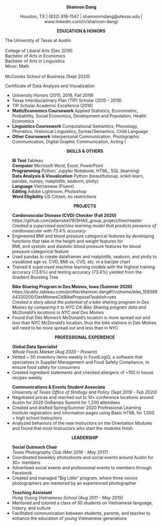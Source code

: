 
<p align="center"> 
    <strong>Shannon Dang</strong>
</p>
<p align="center">
Houston, TX  |  (832) 818-1547 |  shannonmdang@utexas.edu  |  www.linkedin.com/in/shannon-dang/ 
</p>

<p align="center"> 
    <strong>EDUCATION & HONORS</strong>
</p>
The University of Texas at Austin<br>
<br>
College of Liberal Arts (Dec 2019)<br>
Bachelor of Arts in Economics<br>
Bachelor of Arts in Linguistics<br>
Minor: Math<br>
<br>
McCombs School of Business (Sept 2020)</br>
<p>Certificate of Data Analysis and Visualization</p>
<ul type="square">
<li> University Honors (2015, 2016, Fall 2019)</li>
<li> Texas Interdisciplinary Plan (TIP) Scholar (2015 - 2019)</li>
<li> TIP Scholar Academic Excellence (2016)</li>
<li><strong>Math/Economics Coursework</strong> Applied Statistics, Econometric, Probability, Social Economics, Development and Population, Health Economics</li>
<li><strong>Linguistics Coursework</strong> Computational Semantics, Phonology, Phonetics, Historical Linguistics, Syntax/Semantics, Child Language</li>
<li><strong> Other Coursework</strong> Interpersonal Communication, Photographic Communication, Digital Graphic Communication, Acting I</li>

<p></p>
<p align="center"> 
    <strong>SKILLS & OTHERS</strong>
</p>
<strong>BI Tool</strong> Tableau<br>
<strong>Computer</strong> Microsoft Word, Excel, PowerPoint<br>
<strong>Programming</strong> Python, Jupyter Notebook, HTML, SQL (learning)<br>
<strong>Data Analysis & Visualization</strong> Python (beautifulsoup, scikit-learn, pandas, numpy, matplotlib, seaborn, plotly)<br>
<strong>Language</strong> Vietnamese (Fluent)<br>
<strong>Editing</strong> Adobe Lightroom, Photoshop<br>
<strong>Word Eligibility</strong> US Citizen, no restrictions<br>
<p></p>
<p align="center"> 
    <strong>PROJECTS</strong>
</p>
<strong>Cardiovascular Disease (CVD) Checker (Fall 2020)</strong><br>
https://github.com/adamskel78/SHAX_group_project/tree/master<br>
<i>Created a supervised machine learning model that predicts presence of cardiovascular with 73.4% accuracy</i><br>
<li>Engineered BMI and blood pressure categorical features by developing functions that take in the height and weight features for</li>
BMI, and systolic and diastolic blood pressure features for blood pressure categorical feature
<li>Used pandas to create dataframes and matplotlib, seaborn, and plotly to visualized age vs. CVD, BMI vs. CVD, etc. in a bar/pie
chart</li>
<li>Trained 6 supervised machine learning models with the highest training accuracy (73.6%) and testing accuracy (73.4%) yielded
from the Gradient Boosting Tree</li>
<p></p>
<strong>Bike Sharing Program in Des Moines, Iowa (Summer 2020)</strong><br>
https://public.tableau.com/profile/shannon.dang#!/vizhome/bike_15939944330200/DesMoinesCitiBikeProposal?publish=yes<br>
<i>Created a story about the potential of a bike sharing program in Des Moines by comparing it to NYC Citi Bike Sharing program data and McDonaldʼs locations in NYC and Des Moines</i><br>
<li> Found that Des Moinesʼs McDonaldʼs location is more spread out and less than NYC McDonaldʼs location, thus the bike stations in Des Moines will need to be more spread out and less than in NYC </li>
<p></p>
<p align="center"> 
    <strong>PROFESSIONAL EXPERIENCE</strong>
</p>
<p></p>
<strong>Global Data Specialist</strong><br>
<i>Whole Foods Market (Aug 2020 - Present)</i><br> 
<li>Vetted ~ 50 inventory items weekly in FoodLogiQ, a software that specializes in Supplier Management and Food Safety Compliance, to ensure food safety for consumers</li>
<li> Created ingredient statements and checked allergens of ~150 in house recipes weekly</li>
<p></p>
<strong>Communications & Events Student Associate</strong><br>
<i>University of Texas Office of Strategy and Policy (Sept 2019 - Feb 2020)</i><br>
<li> Negotiated prices and reached out to 10+ conference locations around Austin for 2020 OnRamps Summit for 1,200 attendees</li>
<li> Created and drafted Spring/Summer 2020 Professional Learning Institute registration and information pages using Basic HTML for 1,000 + high school Instructors</li>
<li>Analyzed behaviors of the new Instructors on the Orientation Modules and found that most Instructors who start the modules finish</li>
<p></p>
<p align="center"> 
    <strong>LEADERSHIP</strong>
</p>
<p></p>
<strong>Social Outreach Chair</strong><br>
<i>Texas Photography Club (Mar 2016 - May 2017)</i><br>
<li>Coordinated biweekly photoshoots and social events around Austin for 30+ members</li>
<li> Advertised social events and professional events to members through Facebook</li>
<li> Created and managed “Big Little” program, where three novice photographers are mentored by an experienced photographer</li>
<p></p>
<strong>Teaching Assistant</strong><br>
<i>Hung Vuong Vietnamese School (Aug 2011 - May 2015)</i><br>
<li> Mentored and tutored a class of 30 students on Vietnamese language, history, and culture</li>
<li>Facilitated communication between students, parents, and teacher to enhance the education of young Vietnamese generations</li>
</ul>
